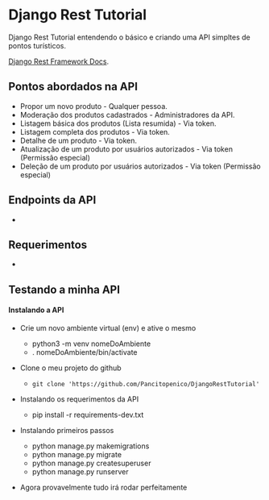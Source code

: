 # Django Rest Tutorial
Django Rest Tutorial entendendo o básico e criando uma API simpltes de pontos turísticos.

[Django Rest Framework Docs](https://www.django-rest-framework.org/).

## Pontos abordados na API

- Propor um novo produto - Qualquer pessoa.
- Moderação dos produtos cadastrados - Administradores da API.
- Listagem básica dos produtos (Lista resumida) - Via token.
- Listagem completa dos produtos - Via token.
- Detalhe de um produto - Via token.
- Atualização de um produto por usuários autorizados - Via token (Permissão especial)
- Deleção de um produto por usuários autorizados - Via token (Permissão especial)

## Endpoints da API
- 

## Requerimentos
- 

## Testando a minha API
#### Instalando a API
- Crie um novo ambiente virtual (env) e ative o mesmo
  - python3 -m venv nomeDoAmbiente
  - . nomeDoAmbiente/bin/activate

- Clone o meu projeto do github
  -  `git clone 'https://github.com/Pancitopenico/DjangoRestTutorial'`

- Instalando os requerimentos da API
  - pip install -r requirements-dev.txt
  
- Instalando primeiros passos
  - python manage.py makemigrations
  - python manage.py migrate
  - python manage.py createsuperuser
  - python manage.py runserver
  
- Agora provavelmente tudo irá rodar perfeitamente